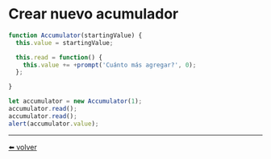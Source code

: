 # Crear nuevo acumulador

````js
function Accumulator(startingValue) {
  this.value = startingValue;

  this.read = function() {
    this.value += +prompt('Cuánto más agregar?', 0);
  };

}

let accumulator = new Accumulator(1);
accumulator.read();
accumulator.read();
alert(accumulator.value);
````

---
[⬅️ volver](https://github.com/VictorHugoAguilar/javascript-interview-questions-explained/blob/main/theory/object-basics/constructor-new/readme.md#crear-nuevo-acumulador)
